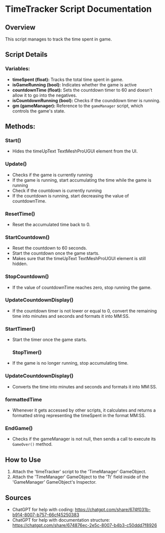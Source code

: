 # TimeTracker Script Documentation

## Overview
This script manages to track the time spent in game.

## Script Details

### **Variables:**
- **timeSpent (float):**
  Tracks the total time spent in game.
- **isGameRunning (bool):**
  Indicates whether the game is active
- **countdownTime (float):**
  Sets the countdown timer to 60 and doesn't allow it to go into the negatives.
- **isCountdownRunning (bool):**
  Checks if the counddown timer is running.
- **gm (gameManager):** 
  Reference to the `gameManager` script, which controls the game's state.

## Methods:

### **Start()**
- Hides the timeUpText TextMeshProUGUI element from the UI.
### **Update()**
- Checks if the game is currently running
- If the game is running, start accumulating the time while the game is running
- Check if the countdown is currently running
- If the countdown is running, start decreasing the value of countdownTime.
### **ResetTime()**
- Reset the accumulated time back to 0.
### **StartCountdown()**
- Reset the countdown to 60 seconds.
- Start the countdown once the game starts.
- Makes sure that the timeUpText TextMeshProUGUI element is still hidden.
### **StopCountdown()**
- If the value of countdownTime reaches zero, stop running the game.
### **UpdateCountdownDisplay()**
- If the countdown timer is not lower or equal to 0, convert the remaining time into minutes and seconds and formats it into MM:SS.
### **StartTimer()**
- Start the timer once the game starts.
  ### **StopTimer()**
- If the game is no longer running, stop accumulating time.
### **UpdateCountdownDisplay()**
- Converts the time into minutes and seconds and formats it into MM:SS.
### **formattedTime**
- Whenever it gets accessed by other scripts, it calculates and returns a formatted string representing the timeSpent in the format MM:SS.
### **EndGame()**
- Checks if the gameManager is not null, then sends a call to execute its `GameOver()` method. 

## How to Use
1. Attach the 'timeTracker' script to the 'TimeManager' GameObject.
2. Attach the 'TimeManager' GameObject to the 'Tt' field inside of the 'GameManager' GameObject's Inspector.

## Sources
- ChatGPT for help with coding: https://chatgpt.com/share/674f031b-b914-8007-b757-66cf45250383
- ChatGPT for help with documentation structure: https://chatgpt.com/share/674876ec-2e5c-8007-b4b3-c50ddd7f8926